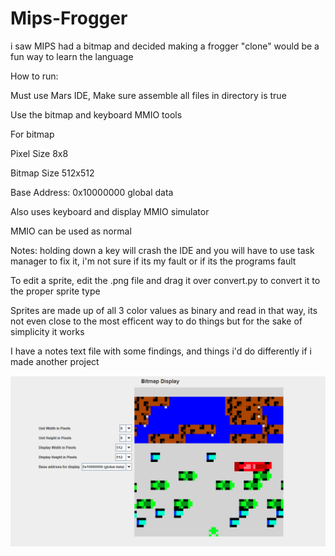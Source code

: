 # Mips-Frogger

i saw MIPS had a bitmap and decided making a frogger "clone" would be a fun way to learn the language

How to run:

Must use Mars IDE, Make sure assemble all files in directory is true

Use the bitmap and keyboard MMIO tools

For bitmap 

 Pixel Size 8x8 
 
 Bitmap Size 512x512
 
 Base Address: 0x10000000 global data
 
 Also uses keyboard and display MMIO simulator
 
MMIO can be used as normal

Notes:
holding down a key will crash the IDE and you will have to use task manager to fix it, i'm not sure if its my fault or if its the programs fault

To edit a sprite, edit the .png file and drag it over convert.py to convert it to the proper sprite type

Sprites are made up of all 3 color values as binary and read in that way, its not even close to the most efficent way to do things but for the sake of simplicity it works

I have a notes text file with some findings, and things i'd do differently if i made another project




![alt text](https://github.com/nhaselton/Mips-Frogger/blob/9a8bdf41eab94c0a16d48ed7f1dfb9cafec04fe7/Sprites/Screenshot.png)
